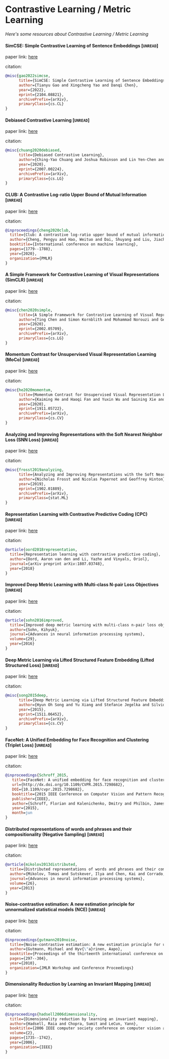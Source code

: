 # Contrastive Learning / Metric Learning
*Here's some resources about Contrastive Learning / Metric Learning*


#### SimCSE: Simple Contrastive Learning of Sentence Embeddings [`UNREAD`]

paper link: [here](https://arxiv.org/pdf/2104.08821.pdf)

citation:
```bibtex
@misc{gao2022simcse,
      title={SimCSE: Simple Contrastive Learning of Sentence Embeddings}, 
      author={Tianyu Gao and Xingcheng Yao and Danqi Chen},
      year={2022},
      eprint={2104.08821},
      archivePrefix={arXiv},
      primaryClass={cs.CL}
}
```


#### Debiased Contrastive Learning [`UNREAD`]

paper link: [here](https://arxiv.org/pdf/2007.00224.pdf)

citation:
```bibtex
@misc{chuang2020debiased,
      title={Debiased Contrastive Learning}, 
      author={Ching-Yao Chuang and Joshua Robinson and Lin Yen-Chen and Antonio Torralba and Stefanie Jegelka},
      year={2020},
      eprint={2007.00224},
      archivePrefix={arXiv},
      primaryClass={cs.LG}
}
```

#### CLUB: A Contrastive Log-ratio Upper Bound of Mutual Information [`UNREAD`]

paper link: [here](http://proceedings.mlr.press/v119/cheng20b/cheng20b.pdf)

citation:
```bibtex
@inproceedings{cheng2020club,
  title={Club: A contrastive log-ratio upper bound of mutual information},
  author={Cheng, Pengyu and Hao, Weituo and Dai, Shuyang and Liu, Jiachang and Gan, Zhe and Carin, Lawrence},
  booktitle={International conference on machine learning},
  pages={1779--1788},
  year={2020},
  organization={PMLR}
}
```

#### A Simple Framework for Contrastive Learning of Visual Representations (SimCLR) [`UNREAD`]

paper link: [here](https://arxiv.org/pdf/2002.05709.pdf)

citation:
```bibtex
@misc{chen2020simple,
      title={A Simple Framework for Contrastive Learning of Visual Representations}, 
      author={Ting Chen and Simon Kornblith and Mohammad Norouzi and Geoffrey Hinton},
      year={2020},
      eprint={2002.05709},
      archivePrefix={arXiv},
      primaryClass={cs.LG}
}
```

#### Momentum Contrast for Unsupervised Visual Representation Learning (MoCo) [`UNREAD`]

paper link: [here](https://arxiv.org/pdf/1911.05722.pdf)

citation:
```bibtex
@misc{he2020momentum,
      title={Momentum Contrast for Unsupervised Visual Representation Learning}, 
      author={Kaiming He and Haoqi Fan and Yuxin Wu and Saining Xie and Ross Girshick},
      year={2020},
      eprint={1911.05722},
      archivePrefix={arXiv},
      primaryClass={cs.CV}
}
```

#### Analyzing and Improving Representations with the Soft Nearest Neighbor Loss (SNN Loss) [`UNREAD`]

paper link: [here](https://arxiv.org/pdf/1902.01889.pdf)

citation:
```bibtex
@misc{frosst2019analyzing,
      title={Analyzing and Improving Representations with the Soft Nearest Neighbor Loss}, 
      author={Nicholas Frosst and Nicolas Papernot and Geoffrey Hinton},
      year={2019},
      eprint={1902.01889},
      archivePrefix={arXiv},
      primaryClass={stat.ML}
}
```


#### Representation Learning with Contrastive Predictive Coding (CPC) [`UNREAD`]

paper link: [here](https://arxiv.org/pdf/1807.03748.pdf)

citation:
```bibtex
@article{oord2018representation,
  title={Representation learning with contrastive predictive coding},
  author={Oord, Aaron van den and Li, Yazhe and Vinyals, Oriol},
  journal={arXiv preprint arXiv:1807.03748},
  year={2018}
}
```

#### Improved Deep Metric Learning with Multi-class N-pair Loss Objectives [`UNREAD`]

paper link: [here](https://proceedings.neurips.cc/paper/2016/file/6b180037abbebea991d8b1232f8a8ca9-Paper.pdf)

citation:
```bibtex
@article{sohn2016improved,
  title={Improved deep metric learning with multi-class n-pair loss objective},
  author={Sohn, Kihyuk},
  journal={Advances in neural information processing systems},
  volume={29},
  year={2016}
}
```


#### Deep Metric Learning via Lifted Structured Feature Embedding (Lifted Structured Loss) [`UNREAD`]

paper link: [here](https://arxiv.org/pdf/1511.06452.pdf)

citation:
```bibtex
@misc{song2015deep,
      title={Deep Metric Learning via Lifted Structured Feature Embedding}, 
      author={Hyun Oh Song and Yu Xiang and Stefanie Jegelka and Silvio Savarese},
      year={2015},
      eprint={1511.06452},
      archivePrefix={arXiv},
      primaryClass={cs.CV}
}
```


#### FaceNet: A Unified Embedding for Face Recognition and Clustering (Triplet Loss) [`UNREAD`]

paper link: [here](https://arxiv.org/pdf/1503.03832.pdf)

citation: 
```bibtex
@inproceedings{Schroff_2015,
   title={FaceNet: A unified embedding for face recognition and clustering},
   url={http://dx.doi.org/10.1109/CVPR.2015.7298682},
   DOI={10.1109/cvpr.2015.7298682},
   booktitle={2015 IEEE Conference on Computer Vision and Pattern Recognition (CVPR)},
   publisher={IEEE},
   author={Schroff, Florian and Kalenichenko, Dmitry and Philbin, James},
   year={2015},
   month=jun 
}
```

#### Distributed representations of words and phrases and their compositionality (Negative Sampling) [`UNREAD`]

paper link: [here](https://proceedings.neurips.cc/paper/2013/file/9aa42b31882ec039965f3c4923ce901b-Paper.pdf)

citation: 
```bibtex
@article{mikolov2013distributed,
  title={Distributed representations of words and phrases and their compositionality},
  author={Mikolov, Tomas and Sutskever, Ilya and Chen, Kai and Corrado, Greg S and Dean, Jeff},
  journal={Advances in neural information processing systems},
  volume={26},
  year={2013}
}
```


#### Noise-contrastive estimation: A new estimation principle for unnormalized statistical models (NCE) [`UNREAD`]

paper link: [here](http://proceedings.mlr.press/v9/gutmann10a/gutmann10a.pdf)

citation:
```bibtex
@inproceedings{gutmann2010noise,
  title={Noise-contrastive estimation: A new estimation principle for unnormalized statistical models},
  author={Gutmann, Michael and Hyv{\"a}rinen, Aapo},
  booktitle={Proceedings of the thirteenth international conference on artificial intelligence and statistics},
  pages={297--304},
  year={2010},
  organization={JMLR Workshop and Conference Proceedings}
}
```


#### Dimensionality Reduction by Learning an Invariant Mapping [`UNREAD`]

paper link: [here](https://www.academia.edu/download/56222713/cvpr06.pdf)

citation:
```bibtex
@inproceedings{hadsell2006dimensionality,
  title={Dimensionality reduction by learning an invariant mapping},
  author={Hadsell, Raia and Chopra, Sumit and LeCun, Yann},
  booktitle={2006 IEEE computer society conference on computer vision and pattern recognition (CVPR'06)},
  volume={2},
  pages={1735--1742},
  year={2006},
  organization={IEEE}
}
```